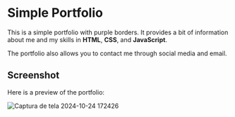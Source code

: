 # Simple Portfolio

This is a simple portfolio with purple borders. It provides a bit of information about me and my skills in **HTML**, **CSS**, and **JavaScript**.

The portfolio also allows you to contact me through social media and email.

## Screenshot

Here is a preview of the portfolio:


![Captura de tela 2024-10-24 172426](https://github.com/user-attachments/assets/00dddada-4968-4ddd-b532-f41b2dcd76f8)

